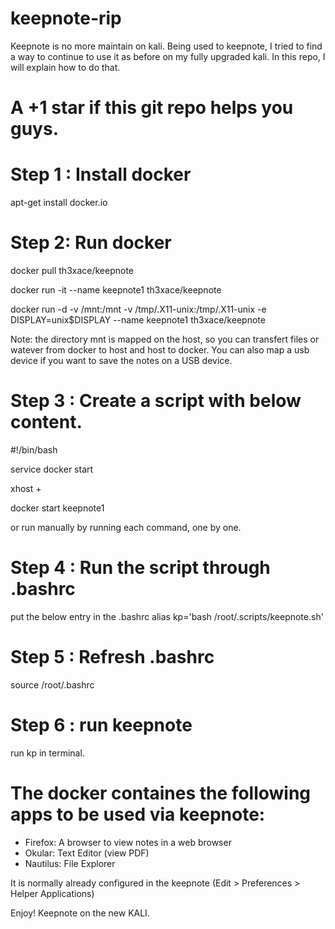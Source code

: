 # keepnote-rip
Keepnote is no more maintain on kali. Being used to keepnote, I tried to find a way to continue to use it as before on my fully upgraded kali. In this repo, I will explain how to do that.

# A +1 star if this git repo helps you guys.


# Step 1 : Install docker
apt-get install docker.io

# Step 2: Run docker
docker pull th3xace/keepnote

docker run -it --name keepnote1 th3xace/keepnote

docker run -d -v /mnt:/mnt -v /tmp/.X11-unix:/tmp/.X11-unix -e DISPLAY=unix$DISPLAY --name keepnote1 th3xace/keepnote

Note: the directory mnt is mapped on the host, so you can transfert files or watever from docker to host and host to docker. You can also map a usb device if you want to save the notes on a USB device. 

# Step 3 : Create a script with below content.

#!/bin/bash

service docker start

xhost +

docker start keepnote1

or run manually by running each command, one by one.

# Step 4 : Run the script through .bashrc 
put the below entry in the .bashrc
alias kp='bash /root/.scripts/keepnote.sh'

# Step 5 : Refresh .bashrc 
source /root/.bashrc

# Step 6 : run keepnote
run kp in terminal.

# The docker containes the following apps to be used via keepnote:
 + Firefox:  A browser to view notes in a web browser
 + Okular: Text Editor (view PDF)
 + Nautilus: File Explorer
 
 It is normally already configured in the keepnote (Edit > Preferences > Helper Applications)
 
 Enjoy! Keepnote on the new KALI.
 
 
